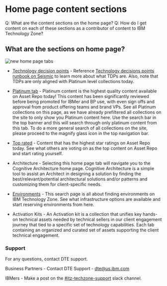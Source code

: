 # Home page content sections

Q: What are the content sections on the home page? 
Q: How do I get content on each of these sections as a contributor of content to IBM Technology Zone?

## What are the sections on home page? 

![new home page tabs](https://github.com/IBM/dte-support-public/blob/main/IBM-Technology-Zone/IBM-Technology-Zone-Runbooks/Images/homepagetabsnew.png)

* [Technology decision points](https://techzone.ibm.com/decisionpoints) - Reference [Technology decisions points runbook on Seismic](https://ibm.seismic.com/app?ContentId=6fff78a4-d544-41c7-b33c-2e5bd2cceba9) to learn more about what TDPs are. Also, note that TDPs are only aligned with Platinum level collections today. 

* [Platinum tab](https://techzone.ibm.com/platinum) - Platinum content is the highest quality content available on Asset Repo today! This content has been significantly reviewed before being promoted for IBMer and BP use, with even sign offs and approval from product offering teams and brand VPs. See all Platinum collections on this page, as we have already prefiltered all collections on the site to only show you Platinum content here. Use the search bar in the top banner and this will search through only platinum content from this tab. To do a more general search of all collections on the site, please proceed to the magnify glass icon in the top navigation bar.

* [Top rated](https://techzone.ibm.com/toprated) - Content that has the highest star ratings on Asset Repo today. See what others are voting on as the top content on Asset Repo and start rating yourself.

* Architecture - Selecting this home page tab will navigate you to the Cognitive Architecture home page. Cognitive Architecture is a simple tool to assist an Architect in designing a solution by finding the best/relevant/potential architectural solutions and/or patterns and customizing them for client-specific needs.

* [Environments](https://techzone.ibm.com/environments) - This search page is all about finding environments on IBM Technology Zone. See what infrastructure options are available and start reserving environments from here. 

* Activation Kits - An Activation kit is a collection that unifies key hands-on technical assets needed by technical sellers in our client engagement journey that tied to a specific set of technology capabilities. Each tab containing an organized and curated set of assets supporting the client technical engagement.

### Support

For any questions, contact DTE support.

Business Partners - Contact DTE Support - dte@us.ibm.com

IBMers - Make a post on the [#itz-techzone-support](https://ibm-dte.slack.com/archives/C0124J683GW) slack channel.
